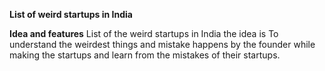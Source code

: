 **List of weird startups in India**

**Idea and features**
 List of the weird startups in India  the idea is  To understand the weirdest things and mistake happens by the founder while making the startups and learn from the mistakes of their startups.




